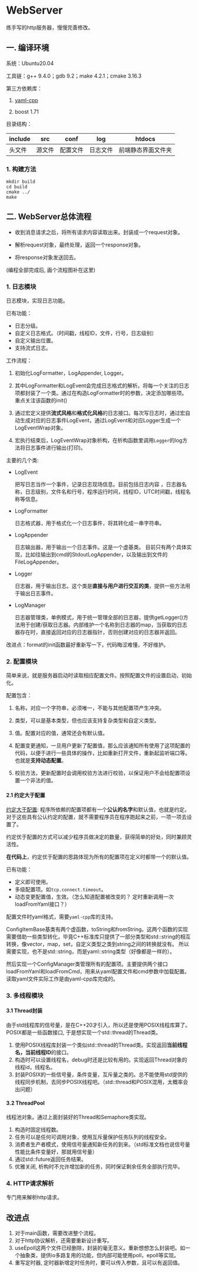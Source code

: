 
# WebServer

练手写的http服务器，慢慢完善修改。

## 一. 编译环境

系统：Ubuntu20.04

工具链：g++ 9.4.0；gdb 9.2；make 4.2.1；cmake 3.16.3

第三方依赖库：

1. [yaml-cpp](https://github.com/jbeder/yaml-cpp)

2. boost 1.71

目录结构：

| include | src | conf | log | htdocs    |
| ---- | ---- | ---- | ---- |-----------|
| 头文件 | 源文件 | 配置文件 | 日志文件 | 前端静态界面文件夹 |

### 1. 构建方法

```shell
mkdir build
cd build
cmake ../
make
```

## 二. WebServer总体流程

* 收到消息请求之后，将所有请求内容读取出来。封装成一个request对象。

* 解析request对象，最终处理，返回一个response对象。

* 将response对象发送回去。

(编程全部完成后, 画个流程图补在这里)

### 1. 日志模块

日志模块，实现日志功能。

已有功能：

* 日志分级。
* 自定义日志格式。（时间戳，线程ID，文件，行号，日志级别）
* 自定义输出位置。
* 支持流式日志。

工作流程：

1. 初始化LogFormatter，LogAppender, Logger。

2. 其中LogFormatter和LogEvent会完成日志格式的解析。将每一个关注的日志项都封装了一个类。通过在构造LogFormatter时的参数，决定添加哪些项。重点关注该函数的init()

3. 通过宏定义提供**流式风格**和**格式化风格**的日志接口。每次写日志时，通过宏自动生成对应的日志事件LogEvent，通过LogEvent和对应Logger生成一个LogEventWrap对象。

4. 宏执行结束后，LogEventWrap对象析构，在析构函数里调用`Logger`的log方法将日志事件进行输出(打印)。

主要的几个类:

* LogEvent

  把写日志当作一个事件，记录日志现场信息。目前包括日志内容 ，日志器名称，日志级别，文件名和行号，程序运行时间，线程ID，UTC时间戳，线程名称等信息。

* LogFormatter

  日志格式器，用于格式化一个日志事件，将其转化成一串字符串。

* LogAppender

  日志输出器，用于输出一个日志事件。这是一个虚基类。 目前只有两个具体实现，比如往输出到cmd的StdoutLogAppender，以及输出到文件的FileLogAppender。

* Logger

  日志器，用于输出日志。这个类是**直接与用户进行交互的类**，提供一些方法用于输出日志事件。

* LogManager

  日志器管理类，单例模式，用于统一管理全部的日志器，提供getLogger()方法用于创建/获取日志器。内部维护一个名称到日志器的map，当获取的日志器存在时，直接返回对应的日志器指针，否则创建对应的日志器并返回。

改进点：format的init函数最好重新写一下，代码晦涩难懂，不好维护。

### 2. 配置模块

简单来说，就是服务器启动时读取相应配置文件。按照配置文件的设置启动，初始化。

配置包含：

1. 名称，对应一个字符串，必须唯一，不能与其他配置项产生冲突。

2. 类型，可以是基本类型，但也应该支持复杂类型和自定义类型。

3. 值。配置对应的值，通常还会有默认值。

4. 配置变更通知，一旦用户更新了配置值，那么应该通知所有使用了这项配置的代码，以便于进行一些具体的操作，比如重新打开文件，重新起监听端口等。也就是**支持动态配置**。

5. 校验方法，更新配置时会调用校验方法进行校验，以保证用户不会给配置项设置一个非法的值。

#### 2.1 约定大于配置

[约定大于配置](https://zh.wikipedia.org/wiki/%E7%BA%A6%E5%AE%9A%E4%BC%98%E4%BA%8E%E9%85%8D%E7%BD%AE):
程序所依赖的配置项都有一个**公认的名字**和默认值，也就是约定。对于这些具有公认约定的配置，就不需要程序员在程序跑起来之前，一项一项去设置了。

约定优于配置的方式可以减少程序员做决定的数量，获得简单的好处，同时兼顾灵活性。

**在代码上**，约定优于配置的思路体现为所有的配置项在定义时都带一个的默认值。

已有功能：

* 定义即可使用。
* 多级配置项。如`tcp.connect.timeout`。
* 动态变更配置值，生效。（怎么知道配置被改变的？ 定时重新调用一次loadFromYaml接口？）

配置文件时yaml格式，需要`yaml-cpp`库的支持。

ConfigItemBase基类有两个虚函数，toString和fromString。这两个函数的实现需要借助一些类型转化，毕竟C++标准库只提供了一部分类型和std::string的相互转换，像vector，map，set，自定义类型之类到string之间的转换就没有。
所以需要实现，也不是std::string，而是yaml::string类型（好像都是一样的）。

然后实现一个ConfigManager类管理所有的配置项。主要提供两个接口loadFromYaml和loadFromCmd，用来从yaml配置文件和cmd参数中加载配置。读取yaml文件实际工作是由yaml-cpp库完成的。

### 3. 多线程模块

#### 3.1 Thread封装

由于std线程库的信号量，是在C++20才引入，所以还是使用POSIX线程库算了。POSIX都是一些函数接口, 于是想实现一个std::thread的Thread类。

1. 使用POSIX线程库封装一个类似std::thread的Thread类。实现返回**当前线程名，当前线程ID**的接口。
2. 构造时可以设置线程名，debug时还是比较有用的。实现返回Thread对象的线程id，线程名。
3. 封装POSIX的一些信号量，条件变量，互斥量之类的。总不能使用std提供的线程同步机制，去同步POSIX线程吧。（std::thread和POSIX混用，太概率会出问题）

#### 3.2 ThreadPool

线程池对象。通过上面封装好的Thread和Semaphore类实现。

1. 构造时固定线程数。
2. 任务可以是任何可调用对象，使用互斥量保护任务队列的线程安全。
3. 消费者生产者模式，使用信号量通知新任务的到来。（std标准文档也说信号量性能比条件变量好，那就用信号量）
4. 通过std::future返回任务结果。
5. 优雅关闭, 析构时不允许增加新的任务，同时保证剩余任务全部执行完毕。

### 4. HTTP请求解析

专门用来解析http请求。

## 改进点

1. 对于main函数，需要改进整个流程。
2. 对于http协议解析，还需要重新设计重写。
3. useEpoll这两个文件已经删除，封装的毫无意义。重新想想怎么封装吧。如一个抽象类，提供io多路复用的功能，但内部可能使用poll，epoll等实现。
4. 重写定时器, 定时器新增定时任务时，要可以传入参数，且可以有返回值。
